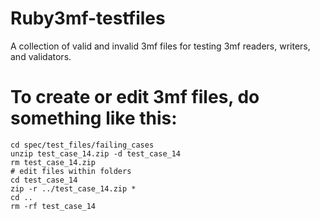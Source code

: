 # Ruby3mf-testfiles

A collection of valid and invalid 3mf files for testing 3mf readers, writers, and validators.


# To create or edit 3mf files, do something like this:

```
cd spec/test_files/failing_cases
unzip test_case_14.zip -d test_case_14
rm test_case_14.zip
# edit files within folders
cd test_case_14
zip -r ../test_case_14.zip *
cd ..
rm -rf test_case_14

```

